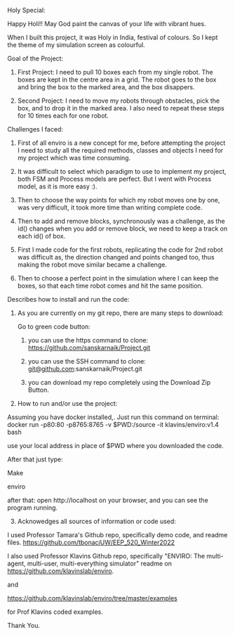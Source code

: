 Holy Special:

Happy Holi!!
May God paint the canvas of your life with vibrant hues.

When I built this project, it was Holy in India, festival of colours.
So I kept the theme of my simulation screen as colourful.

Goal of the Project:

1. First Project: I need to pull 10 boxes each from my single robot. The boxes are kept in the centre area in a grid. The robot goes to the box and bring the box to the marked area, and the box disappers.

2. Second Project: I need to move my robots through obstacles, pick the box, and to drop it in the marked area. I also need to repeat these steps for 10 times each for one robot.

Challenges I faced:

1. First of all enviro is a new concept for me, before attempting the project I need to study all the required methods, classes and objects I need for my project which was time consuming.

2. It was difficult to select which paradigm to use to implement my project, both FSM and Process models are perfect. But I went with Process model, as it is more easy :).

3. Then to choose the way points for which my robot moves one by one, was very difficult, it took more time than writing complete code.

4. Then to add and remove blocks, synchronously was a challenge, as the id() changes when you add or remove block, we need to keep a track on each id() of box.

5. First I made code for the first robots, replicating the code for 2nd robot was difficult as, the direction changed and points changed too, thus making the robot move similar became a challenge.

6. Then to choose a perfect point in the simulation where I can keep the boxes, so that each time robot comes and hit the same position.

Describes how to install and run the code:

1. As you are currently on my git repo, 
there are many steps to download:

    Go to green code button:

    1) you can use the https command to clone:
     https://github.com/sanskarnaik/Project.git

    2) you can use the SSH command to clone:
    git@github.com:sanskarnaik/Project.git

    3) you can download my repo completely using the Download Zip Button.

2. How to run and/or use the project:

Assuming you have docker installed,.
Just run this command on terminal:
docker run -p80:80 -p8765:8765 -v $PWD:/source -it klavins/enviro:v1.4 bash

use your local address in place of $PWD where you downloaded the code.

After that just type:

Make 

enviro 

after that:
open http://localhost on your browser, and you can see the program running.

3. Acknowedges all sources of information or code used:

I used Professor Tamara's Github repo, specifically demo code, and readme files.
https://github.com/tbonaciUW/EEP_520_Winter2022

I also used Professor Klavins Github repo, specifically "ENVIRO: The multi-agent, multi-user, multi-everything simulator" readme on https://github.com/klavinslab/enviro.

and

https://github.com/klavinslab/enviro/tree/master/examples

for Prof Klavins coded examples.

Thank You.

